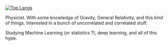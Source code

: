 

[![Top Langs](https://github-readme-stats.vercel.app/api/top-langs/?username=FelipeConsole&layout=compact)](https://github.com/anuraghazra/github-readme-stats)

Physicist. With some knowledge of Gravity, General Relativity, and this kind of things.
Interested in a bunch of uncorrelated and correlated stuff.

Studying Machine Learning (or statistics ?), deep learning, and all of this hype.
